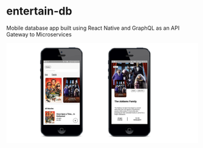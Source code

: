 # entertain-db

Mobile database app built using React Native and GraphQL as an API Gateway to Microservices


<img src="./entertain-db.png">